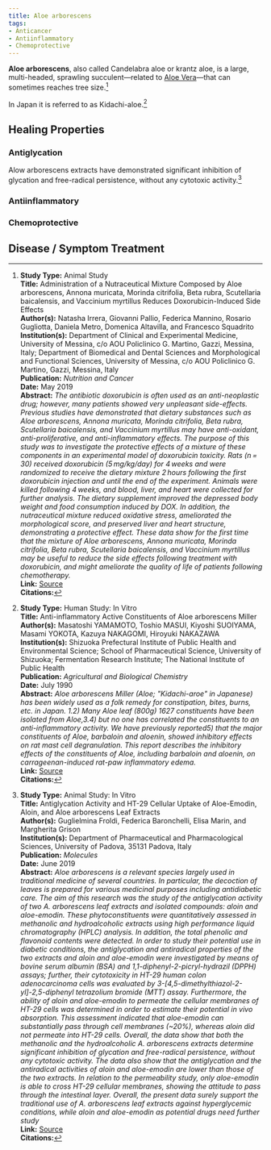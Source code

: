 ```yaml
---
title: Aloe arborescens
tags:
- Anticancer
- Antiinflammatory
- Chemoprotective
---
```

**Aloe arborescens**, also called Candelabra aloe or krantz aloe, is a large, multi-headed, sprawling succulent—related to [Aloe Vera](/aloe-vera/)—that can sometimes reaches tree size.[^1]

In Japan it is referred to as Kidachi-aloe.[^2]

## Healing Properties

### Antiglycation

Alow arborescens extracts have demonstrated significant inhibition of glycation and free-radical persistence, without any cytotoxic activity.[^3]

### Antiinflammatory

### Chemoprotective

## Disease / Symptom Treatment

[^1]: **Study Type:**  Animal Study<br>**Title:** Administration of a Nutraceutical Mixture Composed by Aloe arborescens, Annona muricata, Morinda citrifolia, Beta rubra, Scutellaria baicalensis, and Vaccinium myrtillus Reduces Doxorubicin-Induced Side Effects<br>**Author(s):** Natasha Irrera, Giovanni Pallio, Federica Mannino, Rosario Gugliotta, Daniela Metro, Domenica Altavilla, and Francesco Squadrito<br>**Institution(s):** Department of Clinical and Experimental Medicine, University of Messina, c/o AOU Policlinico G. Martino, Gazzi, Messina, Italy; Department of Biomedical and Dental Sciences and Morphological and Functional Sciences, University of Messina, c/o AOU Policlinico G. Martino, Gazzi, Messina, Italy<br>**Publication:** <i>Nutrition and Cancer</i><br>**Date:** May 2019<br>**Abstract:** <i>The antibiotic doxorubicin is often used as an anti-neoplastic drug; however, many patients showed very unpleasant side-effects. Previous studies have demonstrated that dietary substances such as Aloe arborescens, Annona muricata, Morinda citrifolia, Beta rubra, Scutellaria baicalensis, and Vaccinium myrtillus may have anti-oxidant, anti-proliferative, and anti-inflammatory effects. The purpose of this study was to investigate the protective effects of a mixture of these components in an experimental model of doxorubicin toxicity. Rats (n = 30) received doxorubicin (5 mg/kg/day) for 4 weeks and were randomized to receive the dietary mixture 2 hours following the first doxorubicin injection and until the end of the experiment. Animals were killed following 4 weeks, and blood, liver, and heart were collected for further analysis. The dietary supplement improved the depressed body weight and food consumption induced by DOX. In addition, the nutraceutical mixture reduced oxidative stress, ameliorated the morphological score, and preserved liver and heart structure, demonstrating a protective effect. These data show for the first time that the mixture of Aloe arborescens, Annona muricata, Morinda citrifolia, Beta rubra, Scutellaria baicalensis, and Vaccinium myrtillus may be useful to reduce the side effects following treatment with doxorubicin, and might ameliorate the quality of life of patients following chemotherapy.</i><br>**Link:** [Source](https://doi.org/10.1080/01635581.2019.1633364)<br>**Citations:**

[^2]: **Study Type:** Human Study: In Vitro<br>**Title:** Anti-inflammatory Active Constituents of Aloe arborescens Miller<br>**Author(s):** Masatoshi YAMAMOTO, Toshio MASUI, Kiyoshi SUOIYAMA, Masami YOKOTA, Kazuya NAKAGOMI, Hiroyuki NAKAZAWA<br>**Institution(s):** Shizuoka Prefectural Institute of Public Health and Environmental Science; School of Pharmaceutical Science, University of Shizuoka; Fermentation Research Institute; The National Institute of Public Health<br>**Publication:** <i>Agricultural and Biological Chemistry</i><br>**Date:** July 1990<br>**Abstract:** <i>Aloe arborescens Miller (Aloe; "Kidachi-aroe" in Japanese) has been widely used as a folk remedy for constipation, bites, burns, etc. in Japan. 1.2) Many Aloe leaf (800g) 1627 constituents have been isolated from Aloe,3.4) but no one has correlated the constituents to an anti-inflammatory activity. We have previously reported5) that the major constituents of Aloe, barbaloin and aloenin, showed inhibitory effects on rat mast cell degranulation. This report describes the inhibitory effects of the constituents of Aloe, including barbaloin and aloenin, on carrageenan-induced rat-paw inflammatory edema.</i><br>**Link:** [Source](https://doi.org/10.1271/bbb1961.55.1627)<br>**Citations:**   

[^3]: **Study Type:**  Animal Study: In Vitro<br>**Title:** Antiglycation Activity and HT-29 Cellular Uptake of Aloe-Emodin, Aloin, and Aloe arborescens Leaf Extracts<br>**Author(s):** Guglielmina Froldi, Federica Baronchelli, Elisa Marin, and Margherita Grison<br>**Institution(s):** Department of Pharmaceutical and Pharmacological Sciences, University of Padova, 35131 Padova, Italy<br>**Publication:** <i>Molecules</i><br>**Date:** June 2019<br>**Abstract:** <i>Aloe arborescens is a relevant species largely used in traditional medicine of several countries. In particular, the decoction of leaves is prepared for various medicinal purposes including antidiabetic care. The aim of this research was the study of the antiglycation activity of two A. arborescens leaf extracts and isolated compounds: aloin and aloe-emodin. These phytoconstituents were quantitatively assessed in methanolic and hydroalcoholic extracts using high performance liquid chromatography (HPLC) analysis. In addition, the total phenolic and flavonoid contents were detected. In order to study their potential use in diabetic conditions, the antiglycation and antiradical properties of the two extracts and aloin and aloe-emodin were investigated by means of bovine serum albumin (BSA) and 1,1-diphenyl-2-picryl-hydrazil (DPPH) assays; further, their cytotoxicity in HT-29 human colon adenocarcinoma cells was evaluated by 3-[4,5-dimethylthiazol-2-yl]-2,5-diphenyl tetrazolium bromide (MTT) assay. Furthermore, the ability of aloin and aloe-emodin to permeate the cellular membranes of HT-29 cells was determined in order to estimate their potential in vivo absorption. This assessment indicated that aloe-emodin can substantially pass through cell membranes (~20%), whereas aloin did not permeate into HT-29 cells. Overall, the data show that both the methanolic and the hydroalcoholic A. arborescens extracts determine significant inhibition of glycation and free-radical persistence, without any cytotoxic activity. The data also show that the antiglycation and the antiradical activities of aloin and aloe-emodin are lower than those of the two extracts. In relation to the permeability study, only aloe-emodin is able to cross HT-29 cellular membranes, showing the attitude to pass through the intestinal layer. Overall, the present data surely support the traditional use of A. arborescens leaf extracts against hyperglycemic conditions, while aloin and aloe-emodin as potential drugs need further study</i><br>**Link:** [Source](https://doi.org/10.3390/molecules24112128)<br>**Citations:**   

[^5]: **Study Type:**  Animal Study, Commentary, Human Study: In Vitro - In Vivo - In Silico, Human: Case Report, Meta Analysis, Review<br>**Title:** <br>**Author(s):**  <br>**Institution(s):** <br>**Publication:** <i> </i><br>**Date:** <br>**Abstract:** <i> </i><br>**Link:** [Source]()<br>**Citations:**   